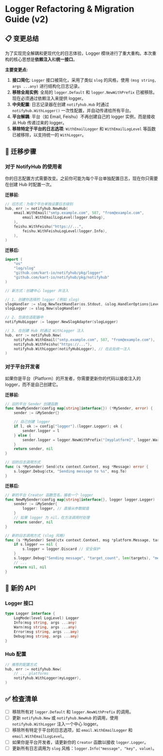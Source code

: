 # Logger Refactoring & Migration Guide (v2)

## 📋 变更总结

为了实现完全解耦和更现代化的日志体验，Logger 模块进行了重大重构。本次重构的核心思想是**依赖注入**和**统一接口**。

**主要变更点:**

1.  **接口简化**: `Logger` 接口被简化，采用了类似 `slog` 的风格，使用 `(msg string, args ...any)` 进行结构化日志记录。
2.  **移除全局实例**: 全局的 `logger.Default` 和 `logger.NewWithPrefix` 已被移除。现在必须通过依赖注入来提供 logger。
3.  **中央配置**: 日志记录器在创建 `notifyhub.Hub` 时通过 `notifyhub.WithLogger()` 一次性配置，并自动传递给所有平台。
4.  **平台解耦**: 平台（如 Email, Feishu）不再创建自己的 logger 实例，而是接收从 Hub 传递过来的 logger。
5.  **移除特定于平台的日志选项**: `WithEmailLogger` 和 `WithEmailLogLevel` 等函数已被移除，以支持统一的 `WithLogger`。

## 🔄 迁移步骤

### 对于 NotifyHub 的使用者

你的日志配置方式需要改变。之前你可能为每个平台单独配置日志，现在你只需要在创建 Hub 时配置一次。

**迁移前:**

```go
// 旧方式：为每个平台单独设置日志级别
hub, err := notifyhub.NewHub(
    email.WithEmail("smtp.example.com", 587, "from@example.com",
        email.WithEmailLogLevel(logger.Debug),
    ),
    feishu.WithFeishu("https://...",
        feishu.WithFeishuLogLevel(logger.Info),
    ),
)
```

**迁移后:**

```go
import (
	"os"
	"log/slog"
	"github.com/kart-io/notifyhub/pkg/logger"
	"github.com/kart-io/notifyhub/pkg/notifyhub"
)

// 新方式：创建中心 logger 并注入

// 1. 创建你选择的 logger (例如 slog)
slogHandler := slog.NewTextHandler(os.Stdout, &slog.HandlerOptions{Level: slog.LevelDebug})
slogLogger := slog.New(slogHandler)

// 2. 包装在适配器中
notifyHubLogger := logger.NewSlogAdapter(slogLogger)

// 3. 在创建 Hub 时通过 WithLogger 注入
hub, err := notifyhub.New(
    notifyhub.WithEmail("smtp.example.com", 587, "from@example.com"),
    notifyhub.WithFeishu("https://..."),
    notifyhub.WithLogger(notifyHubLogger), // 在此处统一注入
)
```

### 对于平台开发者

如果你是平台（Platform）的开发者，你需要更新你的代码以接收注入的 logger，而不是自己创建它。

**迁移前:**

```go
// 旧的平台 Sender 创建函数
func NewMySender(config map[string]interface{}) (*MySender, error) {
    sender := &MySender{}

    // 自己创建 logger
    if l, ok := config["logger"].(logger.Logger); ok {
        sender.logger = l
    } else {
        sender.logger = logger.NewWithPrefix("[myplatform]", logger.Warn)
    }
    return sender, nil
}

// 旧的日志调用方式
func (s *MySender) Send(ctx context.Context, msg *Message) error {
    s.logger.Debug(ctx, "Sending message to %s", msg.To)
}
```

**迁移后:**

```go
// 新的平台 Creator 函数签名，接收一个 logger
func NewMySender(config map[string]interface{}, logger logger.Logger) (platform.ExternalSender, error) {
    sender := &MySender{
        logger: logger, // 直接从参数赋值
    }
    // 如果 logger 为 nil，在方法调用时处理
    return sender, nil
}

// 新的日志调用方式 (slog 风格)
func (s *MySender) Send(ctx context.Context, msg *platform.Message, targets []platform.Target) ([]*platform.SendResult, error) {
    if s.logger == nil {
        s.logger = logger.Discard // 安全保护
    }
    s.logger.Debug("Sending message", "target_count", len(targets), "messageID", msg.ID)
    // ...
    return nil, nil
}
```

## 🎯 新的 API

### Logger 接口

```go
type Logger interface {
    LogMode(level LogLevel) Logger
    Info(msg string, args ...any)
    Warn(msg string, args ...any)
    Error(msg string, args ...any)
    Debug(msg string, args ...any)
}
```

### Hub 配置

```go
// 推荐的配置方式
hub, err := notifyhub.New(
    // ... platforms
    notifyhub.WithLogger(myLogger),
)
```

## ✅ 检查清单

- [ ] 移除所有对 `logger.Default` 和 `logger.NewWithPrefix` 的调用。
- [ ] 更新 `notifyhub.New` 或 `notifyhub.NewHub` 的调用，使用 `notifyhub.WithLogger` 注入一个中心 logger。
- [ ] 移除所有特定于平台的日志选项，如 `email.WithEmailLogger` 和 `email.WithEmailLogLevel`。
- [ ] 如果你是平台开发者，请更新你的 `Creator` 函数以接收 `logger.Logger`。
- [ ] 更新所有日志调用为 `slog` 风格：`logger.Info("message", "key", value)`。